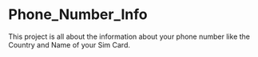 # Phone_Number_Info
This project is all about the information about your phone number like the Country and Name of your Sim Card.

